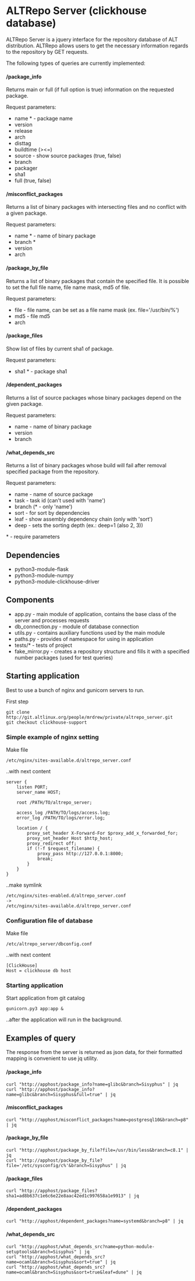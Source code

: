 # ALTRepo Server (clickhouse database)

ALTRepo Server is a jquery interface for the repository database of ALT
distribution. ALTRepo allows users to get the necessary information 
regards to the repository by GET requests.

The following types of queries are currently implemented:

#### /package_info

Returns main or full (if full option is true) information on the 
requested package.

Request parameters:

* name * - package name
* version
* release
* arch
* disttag
* buildtime (><=)
* source - show source packages (true, false)
* branch
* packager
* sha1
* full (true, false)

#### /misconflict_packages

Returns a list of binary packages with intersecting files and no 
conflict with a given package.

Request parameters:

* name * - name of binary package
* branch *
* version
* arch

#### /package_by_file

Returns a list of binary packages that contain the specified file.
It is possible to set the full file name, file name mask, md5 of file.

Request parameters:

* file - file name, can be set as a file name mask 
(ex. file='/usr/bin/%')
* md5 - file md5
* arch

#### /package_files

Show list of files by current sha1 of package.

Request parameters:

* sha1 * - package sha1

#### /dependent_packages

Returns a list of source packages whose binary packages depend on the
given package.

Request parameters:

* name - name of binary package
* version
* branch

#### /what_depends_src

Returns a list of binary packages whose build will fail after removal
specified package from the repository.

Request parameters:

* name - name of source package
* task - task id (can't used with 'name')
* branch (* - only 'name')
* sort - for sort by dependencies
* leaf - show assembly dependency chain (only with 'sort')
* deep - sets the sorting depth (ex.: deep=1 (also 2, 3))

\* - require parameters

## Dependencies

* python3-module-flask
* python3-module-numpy
* python3-module-clickhouse-driver

## Components

* app.py - main module of application, contains the base class of the 
server and processes requests
* db_connection.py - module of database connection
* utils.py - contains auxiliary functions used by the main module
* paths.py - provides of namespace for using in application
* tests/* - tests of project
* fake_mirror.py - creates a repository structure and fills it with a
specified number packages (used for test queries)

## Starting application

Best to use a bunch of nginx and gunicorn servers to run.

First step

	git clone http://git.altlinux.org/people/mrdrew/private/altrepo_server.git
	git checkout clickhouse-support

### Simple example of nginx setting

Make file

	/etc/nginx/sites-available.d/altrepo_server.conf 

..with next content

    server {
        listen PORT;
        server_name HOST;
        
        root /PATH/TO/altrepo_server;
        
        access_log /PATH/TO/logs/access.log;
        error_log /PATH/TO/logs/error.log;
        
        location / {
            proxy_set_header X-Forward-For $proxy_add_x_forwarded_for;
            proxy_set_header Host $http_host;
            proxy_redirect off;
            if (!-f $request_filename) {
                proxy_pass http://127.0.0.1:8000;
                break;
            }
        }
    }

..make symlink

	/etc/nginx/sites-enabled.d/altrepo_server.conf
	->
	/etc/nginx/sites-available.d/altrepo_server.conf

### Configuration file of database

Make file

	/etc/altrepo_server/dbconfig.conf

..with next content

	[ClickHouse]
    Host = clickhouse db host

### Starting application

Start application from git catalog

	gunicorn.py3 app:app &

..after the application will run in the background.

## Examples of query

The response from the server is returned as json data, for their 
formatted mapping is convenient to use jq utility.

#### /package_info

	curl "http://apphost/package_info?name=glibc&branch=Sisyphus" | jq
	curl "http://apphost/package_info?name=glibc&branch=Sisyphus&full=true" | jq

#### /misconflict_packages

	curl "http://apphost/misconflict_packages?name=postgresql10&branch=p8" | jq

#### /package_by_file

	curl "http://apphost/package_by_file?file=/usr/bin/less&branch=c8.1" | jq
	curl "http://apphost/package_by_file?file='/etc/sysconfig/c%'&branch=Sisyphus" | jq

#### /package_files

	curl "http://apphost/package_files?sha1=ad8b637c1e6c6e22e8aac42ed1c997658a1e9913" | jq

#### /dependent_packages

	curl "http://apphost/dependent_packages?name=systemd&branch=p8" | jq

#### /what_depends_src

	curl "http://apphost/what_depends_src?name=python-module-setuptools&branch=Sisyphus" | jq
	curl "http://apphost/what_depends_src?name=ocaml&branch=Sisyphus&sort=true" | jq
	curl "http://apphost/what_depends_src?name=ocaml&branch=Sisyphus&sort=true&leaf=dune" | jq
